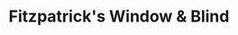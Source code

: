 ---
title: "Fitzpatrick's Window & Blind"
url: /malden/fitzpatricks-window-and-blind/
shop: shop
---